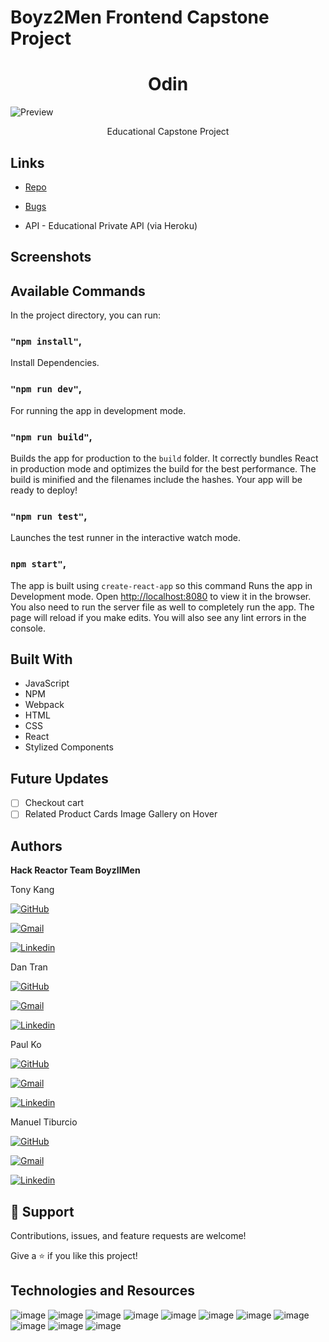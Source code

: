 # Boyz2Men Frontend Capstone Project
<h1 align="center">Odin</h1>

![Preview](/Screen1.gif)

<p align="center">Educational Capstone Project</p>

## Links

- [Repo](https://github.com/rfp2207boyz2men/frontendcapstone "Front End Capstone Repo")

- [Bugs](https://github.com/rfp2207boyz2men/frontendcapstone/issues "Issues Page")

- API - Educational Private API (via Heroku)

## Screenshots


## Available Commands

In the project directory, you can run:

### `"npm install"`,

Install Dependencies.

### `"npm run dev"`,

For running the app in development mode.

### `"npm run build"`,

Builds the app for production to the `build` folder. It correctly bundles React in production mode and optimizes the build for the best performance. The build is minified and the filenames include the hashes. Your app will be ready to deploy!

### `"npm run test"`,

Launches the test runner in the interactive watch mode.

### `npm start"`,

The app is built using `create-react-app` so this command Runs the app in Development mode. Open [http://localhost:8080](http://localhost:8080) to view it in the browser. You also need to run the server file as well to completely run the app. The page will reload if you make edits.
You will also see any lint errors in the console.


## Built With

- JavaScript
- NPM
- Webpack
- HTML
- CSS
- React
- Stylized Components

## Future Updates

- [ ] Checkout cart
- [ ] Related Product Cards Image Gallery on Hover

## Authors

**Hack Reactor Team BoyzIIMen**

Tony Kang

[![GitHub](https://img.shields.io/badge/github-%23121011.svg?style=for-the-badge&logo=github&logoColor=white)](https://github.com/selis9)

[![Gmail](https://img.shields.io/badge/Gmail-D14836?style=for-the-badge&logo=gmail&logoColor=white)](mailto:tony.andrew.kang@gmail.com)

[![Linkedin](https://img.shields.io/badge/linkedin-%230077B5.svg?style=for-the-badge&logo=linkedin&logoColor=white)](https://www.linkedin.com/in/tkang89/)

Dan Tran

[![GitHub](https://img.shields.io/badge/github-%23121011.svg?style=for-the-badge&logo=github&logoColor=white)](https://github.com/Dan-T-Tran)

[![Gmail](https://img.shields.io/badge/Gmail-D14836?style=for-the-badge&logo=gmail&logoColor=white)](mailto:dan.t.tran505@gmail.com)

[![Linkedin](https://img.shields.io/badge/linkedin-%230077B5.svg?style=for-the-badge&logo=linkedin&logoColor=white)](https://www.linkedin.com/in/dan-tran-259ba7231/)

Paul Ko

[![GitHub](https://img.shields.io/badge/github-%23121011.svg?style=for-the-badge&logo=github&logoColor=white)](https://github.com/kopau)

[![Gmail](https://img.shields.io/badge/Gmail-D14836?style=for-the-badge&logo=gmail&logoColor=white)](mailto:ko.paul.824@gmail.com)

[![Linkedin](https://img.shields.io/badge/linkedin-%230077B5.svg?style=for-the-badge&logo=linkedin&logoColor=white)](https://www.linkedin.com/in/paul-ko/)

Manuel Tiburcio

[![GitHub](https://img.shields.io/badge/github-%23121011.svg?style=for-the-badge&logo=github&logoColor=white)](https://github.com/manueltiburcio)

[![Gmail](https://img.shields.io/badge/Gmail-D14836?style=for-the-badge&logo=gmail&logoColor=white)](mailto:manuelmtiburcio@gmail.com)

[![Linkedin](https://img.shields.io/badge/linkedin-%230077B5.svg?style=for-the-badge&logo=linkedin&logoColor=white)](https://www.linkedin.com/in/manuel-tiburcio-b1399266/)

## 🤝 Support

Contributions, issues, and feature requests are welcome!

Give a ⭐️ if you like this project!

## Technologies and Resources
![image]( https://img.shields.io/badge/React-20232A?style=for-the-badge&logo=react&logoColor=61DAFB )
![image]( https://img.shields.io/badge/npm-CB3837?style=for-the-badge&logo=npm&logoColor=white )
![image]( https://img.shields.io/badge/Postman-FF6C37?style=for-the-badge&logo=Postman&logoColor=white )
![image]( https://img.shields.io/badge/Git-F05032?style=for-the-badge&logo=git&logoColor=white )
![image]( https://img.shields.io/badge/Google_chrome-4285F4?style=for-the-badge&logo=Google-chrome&logoColor=white )
![image]( https://img.shields.io/badge/Trello-%23026AA7.svg?style=for-the-badge&logo=Trello&logoColor=white )
![image]( https://img.shields.io/badge/VisualStudioCode-0078d7.svg?style=for-the-badge&logo=visual-studio-code&logoColor=white )
![image]( https://img.shields.io/badge/javascript-%23323330.svg?style=for-the-badge&logo=javascript&logoColor=%23F7DF1E )
![image](https://img.shields.io/badge/styled--components-DB7093?style=for-the-badge&logo=styled-components&logoColor=white)
![image]( https://img.shields.io/badge/css3-%231572B6.svg?style=for-the-badge&logo=css3&logoColor=white )
![image]( https://img.shields.io/badge/ESLint-4B3263?style=for-the-badge&logo=eslint&logoColor=white )



